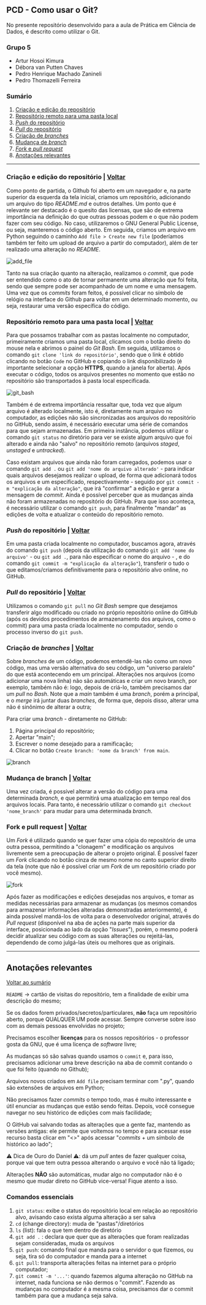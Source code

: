 ## PCD - Como usar o Git?

No presente repositório desenvolvido para a aula de Prática em Ciência de Dados, é descrito como utilizar o Git.

### Grupo 5
- Artur Hosoi Kimura
- Débora van Putten Chaves
- Pedro Henrique Machado Zanineli
- Pedro Thomazelli Ferreira

### <a name="sumario">Sumário</a>
1. [Criação e edição do repositório](#edicao)
2. [Repositório remoto para uma pasta local](#transferencia)
3. [*Push* do repositório](#push)
4. [*Pull* do repositório](#pull)
5. [Criação de *branches*](#branches)
6. [Mudança de *branch*](#mudanca)
7. [*Fork* e *pull request*](#forkepull)
8. [Anotações relevantes](#anotacoes)

---

### <a name="edicao">Criação e edição do repositório</a> | [Voltar](#sumario)

Como ponto de partida, o Github foi aberto em um navegador e, na parte superior da esquerda da tela inicial, criamos um repositório, adicionando um arquivo do tipo *README.md* e outros detalhes. Um ponto que é relevante ser destacado é o quesito das licensas, que são de extrema importância na definição do que outras pessoas podem e o que não podem fazer com seu código. No caso, utilizaremos o GNU General Public License, ou seja, manteremos o código aberto. Em seguida, criamos um arquivo em Python seguindo o caminho `Add file > Create new file` (poderíamos também ter feito um upload de arquivo a partir do computador), além de ter realizado uma alteração no *README*.

![add_file](images/add_file.PNG)

Tanto na sua criação quanto na alteração, realizamos o *commit*, que pode ser entendido como o ato de tornar permanente uma alteração que foi feita, sendo que sempre pode ser acompanhado de um nome e uma mensagem. Uma vez que os *commits* foram feitos, é possível clicar no símbolo de relógio na interface do Github para voltar em um determinado momento, ou seja, restaurar uma versão específica do código.

### <a name="transferencia">Repositório remoto para uma pasta local</a> | [Voltar](#sumario)

Para que possamos trabalhar com as pastas localmente no computador, primeiramente criamos uma pasta local, clicamos com o botão direito do mouse nela e abrimos o painel do *Git Bash*. Em seguida, utilizamos o comando `git clone 'link do repositório'`, sendo que o link é obtido clicando no botão `Code` no GitHub e copiando o link disponibilizado (é importante selecionar a opção __HTTPS__, quando a janela for aberta). Após executar o código, todos os arquivos presentes no momento que estão no repositório são transportados à pasta local especificada.

![git_bash](images/git_bash.PNG)

Também é de extrema importância ressaltar que, toda vez que algum arquivo é alterado localmente, isto é, diretamente num arquivo no computador, as edições não são sincronizadas aos arquivos do repositório no GitHub, sendo assim, é necessário executar uma série de comandos para que sejam armazenadas. Em primeira instância, podemos utilizar o comando `git status` no diretório para ver se existe algum arquivo que foi alterado e ainda não "salvo" no repositório remoto (arquivos *staged*, *unstaged* e *untracked*).

Caso existam arquivos que ainda não foram carregados, podemos usar o comando `git add .` ou `git add 'nome do arquivo alterado'` - para indicar quais arquivos desejamos realizar o upload, de forma que adicionará todos os arquivos e um especificado, respectivamente - seguido por `git commit -m "explicação da alteração"`, que irá "confirmar" a edição e gerar a mensagem de *commit*. Ainda é possível perceber que as mudanças ainda não foram armazenadas no repositório do GitHub. Para que isso aconteça, é necessário utilizar o  comando `git push`, para finalmente "mandar" as edições de volta e atualizar o conteúdo do repositório remoto.

### <a name="push">*Push* do repositório</a> | [Voltar](#sumario)

Em uma pasta criada localmente no computador, buscamos agora, através do comando `git push` (depois da utilização do comando `git add 'nome do arquivo'` - ou `git add .`, para não especificar o nome do arquivo - , e do comando `git commit -m "explicação da alteração"`), transferir o tudo o que editamos/criamos definitivamente para o repositório alvo online, no GitHub.

### <a name="pull">*Pull* do repositório</a> | [Voltar](#sumario)

Utilizamos o comando `git pull` no *Git Bash* sempre que desejamos transferir algo modificado ou criado no próprio repositório online do GitHub (após os devidos procedimentos de armazenamento dos arquivos, como o commit) para uma pasta criada localmente no computador, sendo o processo inverso do `git push`.

### <a name="branches">Criação de *branches*</a> | [Voltar](#sumario)

Sobre *branches* de um código, podemos entendê-las não como um novo código, mas uma versão alternativa do seu código, um "universo paralelo" do que está acontecendo em um principal. Alterações nos arquivos (como adicionar uma nova linha) não são automáticas e criar um novo branch, por exemplo, também não é: logo, depois de criá-lo, também precisamos dar um *pull* no *Bash*. Note que a *main* também é uma *branch*, porém a principal, e o *merge* irá juntar duas *branches*, de forma que, depois disso, alterar uma não é sinônimo de alterar a outra;

Para criar uma *branch* - diretamente no GitHub:
1. Página principal do repositório;
2. Apertar "main";
3. Escrever o nome desejado para a ramificação;
4. Clicar no botão `Create branch: 'nome da branch' from main`.

![branch](images/branch.PNG)

### <a name="mudanca">Mudança de branch</a> | [Voltar](#sumario)

Uma vez criada, é possível alterar a versão do código para uma determinada *branch*, e que permitirá uma atualização em tempo real dos arquivos locais. Para tanto, é necessário utilizar o comando `git checkout 'nome_branch'` para mudar para uma determinada *branch*.

### <a name="forkepull">Fork e pull request</a> | [Voltar](#sumario)

Um *Fork* é utilizado quando se quer fazer uma cópia do repositório de uma outra pessoa, permitindo a "clonagem" e modificação os arquivos livremente sem a preocupação de alterar o projeto original. É possível fazer um *Fork* clicando no botão cinza de mesmo nome no canto superior direito da tela (note que não é possível criar um *Fork* de um repositório criado por você mesmo).

![fork](images/fork.PNG)

Após fazer as modificações e edições desejadas nos arquivos, e tomar as medidas necessárias para armazenar as mudanças (os mesmos comandos para armazenar informações alteradas demonstradas anteriormente), é ainda possível mandá-los de volta para o desenvolvedor original, através do *Pull request* (disponível na aba de ações na parte mais superior da interface, posicionada ao lado da opção "*Issues*"), porém, o mesmo poderá decidir atualizar seu código com as suas alterações ou rejeitá-las, dependendo de como julgá-las úteis ou melhores que as originais.

---

## <a name="anotacoes">Anotações relevantes</a>

[Voltar ao sumário](#sumario)

`README` → cartão de visitas do repositório, tem a finalidade de exibir uma descrição do mesmo;

Se os dados forem privados/secretos/particulares, __não__ faça um repositório aberto, porque QUALQUER UM pode acessar. Sempre converse sobre isso com as demais pessoas envolvidas no projeto;

Precisamos escolher __licenças__ para os nossos repositórios - o professor gosta da GNU, que é uma licença de *software* livre;

As mudanças só são salvas quando usamos o `commit` e, para isso, precisamos adicionar uma breve descrição na aba de commit contando o que foi feito (quando no Github);

Arquivos novos criados em `Add file` precisam terminar com ".py", quando são extensões de arquivos em Python;

Não precisamos fazer *commits* o tempo todo, mas é muito interessante e útil enunciar as mudanças que estão sendo feitas. Depois, você consegue navegar no seu histórico de edições com mais facilidade;

O GitHub vai salvando todas as alterações que a gente faz, mantendo as versões antigas: ele permite que voltemos no tempo e para acessar esse recurso basta clicar em "<>" após acessar "*commits* + um símbolo de histórico ao lado";

⚠️ Dica de Ouro do Daniel ⚠️: dá um *pull* antes de fazer qualquer coisa, porque vai que tem outra pessoa alterando o arquivo e você não tá ligado;

Alterações __NÃO__ são automáticas, mudar algo no computador não é o mesmo que mudar direto no GitHub vice-versa! Fique atento a isso.

### Comandos essenciais

1. `git status`: exibe o status do repositório local em relação ao repositório alvo, avisando caso exista alguma alteração a ser salva
2. `cd` (change directory): muda de "pastas"/diretórios
3. `ls` (list): fala o que tem dentro de diretório
4. `git add .` : declara que quer que as alterações que foram realizadas sejam consideradas, muda os arquivos
5. `git push`: comando final que manda para o servidor o que fizemos, ou seja, tira só do computador e manda para a internet
6. `git pull`: transporta alterações feitas na internet para o próprio computador;
7. `git commit -m '...'`: quando fazemos alguma alteração no GitHub na internet, nada funciona se não dermos o "commit". Fazendo as mudanças no computador é a mesma coisa, precisamos dar o commit também para que a mudança seja salva.
